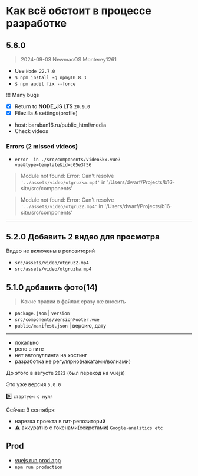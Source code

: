 # Как всё обстоит в процессе разработке

<!-- TODO: вернуть(подключить) метрику -->

## 5.6.0

> 2024-09-03 NewmacOS Monterey1261

- Use `Node 22.7.0`
- `$ npm install -g npm@10.8.3`
- `$ npm audit fix --force`

!!! Many bugs

- [x] Return to **NODE_JS LTS** `20.9.0`
- [x] Filezilla & settings(profile)
- host: baraban16.ru/public_html/media
 - Check videos

### Errors (2 missed videos)

-  `error  in ./src/components/VideoSkx.vue?vue&type=template&id=c05e3f56`
> Module not found: Error: Can't resolve `'../assets/video/otgruzka.mp4'` in '/Users/dwarf/Projects/b16-site/src/components'

> Module not found: Error: Can't resolve `'../assets/video/otgruz2.mp4'` in '/Users/dwarf/Projects/b16-site/src/components'


---

## 5.2.0 Добавить 2 видео для просмотра

Видео не включены в репозиторий

- `src/assets/video/otgruz2.mp4`
- `src/assets/video/otgruzka.mp4`

## 5.1.0 добавить фото(14)

> Какие правки в файлах сразу же вносить

- `package.json` | `version`
- `src/components/VersionFooter.vue`
- `public/manifest.json` | версию, дату

---

- локально
- репо в гите
- нет автопуллинга на хостинг
- разработка не регулярно(накатами/волнами)

До этого в августе `2022` (был переход на vuejs)

Это уже версия `5.0.0`

:zero: `стартуем с нуля`

Сейчас 9 сентября:

- нарезка проекта в гит-репозиторий
- :warning: аккуратно с токенами(секретами) `Google-analitics etc`

## Prod

- [vuejs run prod app](https://stackoverflow.com/questions/47034452/how-to-run-production-site-after-build-vue-cli)
- `npm run production`
